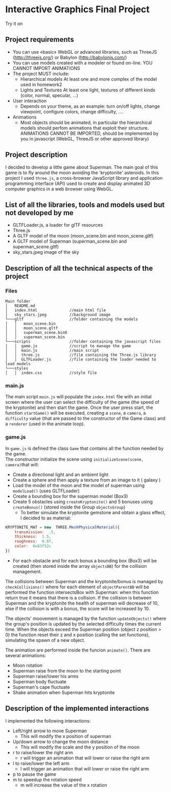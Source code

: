 # Interactive Graphics Final Project
Try it on 
## Project requirements 

 - You can use «basic» WebGL or advanced libraries, such as ThreeJS (http://threejs.org/) or Babylon (http://babylonjs.com/)
 - You can use models created with a modeler or found on-line.
  YOU CANNOT IMPORT ANIMATIONS
 - The project MUST include:
	 - Hierarchical models
	  At least one and more complex of the model used in homework2
	 - Lights and Textures
		At least one light, textures of different kinds (color, normal, specular, ...)
-   User interaction
	-   Depends on your theme, as an example: turn on/off lights, change
viewpoint, configure colors, change difficulty, ....
 -   Animations
	 -   Most objects should be animated, in particular the hierarchical models should perfom animations that exploit their structure. ANIMATIONS CANNOT BE IMPORTED, should be implemented by you in javascript (WebGL, ThreeJS or other approved library)

## Project description
I decided to develop a little game about Superman. The main goal of this game is to fly around the moon avoiding the 'kryptonite'  asteroids.
In this project I used  `three.js`,  a cross-browser JavaScript library and application programming interface (API) used to create and display animated 3D computer graphics in a web browser using WebGL. 

## List of all the libraries, tools and models used but not developed by me
 - GLTFLoader.js, a loader for glTF resources
 - Three.js
 - A GLTF model of the moon (moon_scene.bin and moon_scene.gltf)
 - A GLTF model of Superman (superman_scene.bin and superman_scene.gltf)
 - sky_stars.jpeg image of the sky

## Description of all the technical aspects of the project
### Files
```
Main folder
│   README.md
│   index.html 				//main html file   
│	sky_stars.jpeg			//background image
└───gltf					//folder containing the models
│   │   moon_scene.bin
│   │  	moon_scene.gltf
│   │   superman_scene.bin0
│   │   superman_scene.bin
└───scripts 				//folder containing the javascript files
│   │  game.js				//script to manage the game
│   │  main.js				//main script
│   │  three.js				//file containing the Three.js library
│   │  GLTFLoader.js		//file containing the loader needed to load models
└───styles					
│   │  index.css			//style file
```
### main.js
The main script `main.js`  will populate the `index.html` file with an initial screen where the user can select the difficulty of the game (the speed of the kryptonite) and then start the game. Once the user press start, the function `startGame()` will be executed, creating a `scene`, a `camera`, a `difficulty` value (that are passed to the constructor of the Game class)  and a `renderer` (used in the animate loop).
### game.js
In `game.js` is defined the class `Game` that contains all the function needed by the game.  
The constructor initialize the scene using `initializeScene(scene, camera)`that will:
 - Create a directional light and an ambient light
 - Create a sphere and then apply a texture from an image to it ( galaxy )
 - Load the model of the moon and the model of superman using `modelLoad()` (uses GLTFLoader)
 - Create a bounding box for the superman model (Box3)
 - Create 5 obstacles using `createKryptonite()`  and 5 bonuses using `createBonus()` (stored inside the Group `objectsGroup`)
	 - To better simulate the kryptonite gemstone and obtain a glass effect, I decided to as material:
```js
KRYPTONITE_MAT = new  THREE.MeshPhysicalMaterial({
	transmission:  .5,
	thickness:  1.5,
	roughness:  0.07,
	color:  0x83f52c
})
```
- For each obstacle and for each bonus a bounding box (Box3) will be created (then stored inside the array `objectsBB`) for the collision management.

The collisions between Superman and the kryptonite/bonus is managed by `checkCollisions()` where for each element of `objectParentBB` will be performed the function intersectsBox with Superman: when this function return true it means that there is a collision. If the collision is between Superman and the kryptonite the health of superman will decrease of 10, else if the collision is with a bonus, the score will be increased by 10.

The objects' moovement is managed by the function `updateObjects()` where the group's position is updated by the selected difficulty times the current time. When the objects exceed the Superman position (object z position > 0) the function reset their z and x position (calling the set functions), simulating the spawn of a new object.

The animation are performed inside the funcion `animate()`. There are several animations:

 - Moon rotation
 - Superman raise from the moon to the starting point
 - Superman raise/lower his arms
 - Superman body fluctuate
 - Superman's cape fluctuate
 - Shake animation when Superman hits kryptonite

## Description of the implemented interactions
I implemented the following interactions:

 - Left/right arrow to move Superman
	 - This will modify the x position of superman 
 - Up/down arrow to change the moon distance 
	 - This will modify the scale and the y position of the moon
 - r to raise/lower the right arm
	 - r will trigger an animation that will lower or raise the right arm 
 - l to raise/lower the left arm
	 - l will trigger an animation that will lower or raise the right arm 
 - p to pause the game
 - m to speedup the rotation speed
	 - m will increase the value of the x rotation

